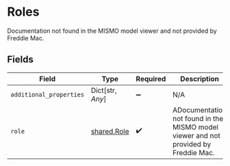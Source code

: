 # Roles

Documentation not found in the MISMO model viewer and not provided by Freddie Mac.


## Fields

| Field                                                                               | Type                                                                                | Required                                                                            | Description                                                                         |
| ----------------------------------------------------------------------------------- | ----------------------------------------------------------------------------------- | ----------------------------------------------------------------------------------- | ----------------------------------------------------------------------------------- |
| `additional_properties`                                                             | Dict[str, *Any*]                                                                    | :heavy_minus_sign:                                                                  | N/A                                                                                 |
| `role`                                                                              | [shared.Role](../../models/shared/role.md)                                          | :heavy_check_mark:                                                                  | ADocumentation not found in the MISMO model viewer and not provided by Freddie Mac. |